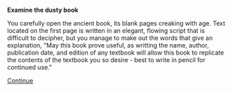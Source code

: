 **Examine the dusty book**

You carefully open the ancient book, its blank pages creaking with age. Text located on the first page is written in an elegant, flowing script that is difficult to decipher, but you manage to make out the words that give an explanation, "May this book prove useful, as writting the name, author, publication date, and edition of any textbook will allow this book to replicate the contents of the textbook you so desire - best to write in pencil for continued use."

[Continue](/small-chamber/leave.md)